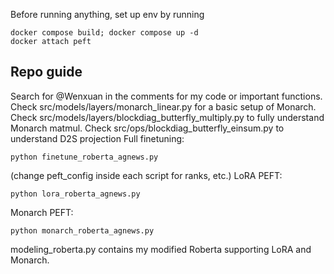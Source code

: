 Before running anything, set up env by running 
```
docker compose build; docker compose up -d
docker attach peft 
```

## Repo guide
Search for @Wenxuan in the comments for my code or important functions.
Check src/models/layers/monarch_linear.py for a basic setup of Monarch.
Check src/models/layers/blockdiag_butterfly_multiply.py to fully understand Monarch matmul.
Check src/ops/blockdiag_butterfly_einsum.py to understand D2S projection
Full finetuning: 
```
python finetune_roberta_agnews.py 
```
(change peft_config inside each script for ranks, etc.)
LoRA PEFT: 
```
python lora_roberta_agnews.py 
```
Monarch PEFT: 
``` 
python monarch_roberta_agnews.py 
```
modeling_roberta.py contains my modified Roberta supporting LoRA and Monarch.